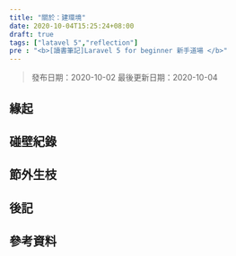 ```yaml
---
title: "關於：建環境"
date: 2020-10-04T15:25:24+08:00
draft: true
tags: ["latavel 5","reflection"]
pre : "<b>[讀書筆記]Laravel 5 for beginner 新手道場 </b>"
---
```

> 發布日期：2020-10-02
> 最後更新日期：2020-10-04

<!-- 內文 -->
## 緣起

## 碰壁紀錄

## 節外生枝

## 後記

## 參考資料

